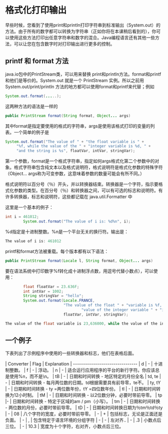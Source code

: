 # 格式化打印输出

早些时候，您看到了使用print和println打印字符串到标准输出（System.out）的方法。由于所有的数字都可以转换为字符串（正如你将在本课稍后看到的），你可以使用这些方法打印出任意字符串和数字的混合。Java编程语言还有其他一些方法，可以让您在包含数字时对打印输出进行更多的控制。

##  printf 和 format 方法

java.io包中的PrintStream类，可以用来替换 print和println方法。format和printf和他们是等价的。System.out 就是一个 PrintStream 实例。所以之前用System.out/print/println 方法的地方都可以使用format和printf来代替；例如

```java
System.out.format(.....);
```
这两种方法的语法是一样的

```java
public PrintStream format(String format, Object... args)
```

其中format是指定要使用的格式的字符串，args是使用该格式打印的变量的列表。一个简单的例子是

```java
System.out.format("The value of " + "the float variable is " +
     "%f, while the value of the " + "integer variable is %d, " +
     "and the string is %s", floatVar, intVar, stringVar); 
```

第一个参数，format是一个格式字符串，指定如何args格式化第二个参数中的对象。格式字符串包含纯文本以及格式说明符，格式说明符是格式化参数的特殊字符（Object... args称为可变参数，这意味着参数的数量可能会有所不同。）

格式说明符以百分号（％）开头，并以转换器结束。转换器是一个字符，指示要格式化参数的类型。在百分号（％）和转换器之间，可以有可选的标志和说明符。有许多转换器，标志和说明符，这些都记载在 java.util.Formatter 中


这里是一个基本的例子：

```java
int i = 461012;
        System.out.format("The value of i is: %d%n", i);
```
%d指定是十进制整数。%n是一个平台无关的换行符。输出是：

```java
The value of i is: 461012
```

printf和format方法被重载。每个版本都有以下语法：

```java
public PrintStream format(Locale l, String format, Object... args)
```

要在语法系统中打印数字%f转化成十进制浮点数，用逗号代替小数点），可以使用：

```java
        float floatVar = 23.636F;
        int intVar = 1002;
        String stringVar = "hello";
        System.out.format(Locale.FRANCE,
                          "The value of the float " + "variable is %f, while the " +
                                  "value of the integer variable " + "is %d, and the string is %s%n",
                          floatVar, intVar, stringVar);
```

```java
The value of the float variable is 23,636000, while the value of the integer variable is 1002, and the string is hello
```

## 一个例子
下表列出了示例程序中使用的一些转换器和标志，他们在表格后面。

| Converter	| Flag	| Explanation
| --------------------------------
| d     | -	| 	十进制整数。
| f	|  -	| 浮动。
| n	|  -	| 适合运行应用程序的平台的新行字符。你应该总是使用%n，而不是\n。
| tB | 	 -	| 日期和时间转换 - 地区特定的月份全名
| td, te | -	 | 日期和时间转换 - 每月两位数的日期。td根据需要具有前导零，te不。
| ty, tY | -	 | 日期和时间转换 - ty =两位数年份，tY =四位数年份。
| tl	|  -	| 日期和时间转换为12小时制。
| tM	|  -	| 日期和时间转换 - 以2位数分钟，必要时带前导零。
| tp	|-  	| 日期和时间转换 - 特定于区域的am / pm（小写）。
| tm	| - 	| 日期和时间转换 - 两位数的月份，必要时带前导零。
| tD	|  -	| 日期和时间转换日期为％tm％td％ty
| - 	| 08	| 八个字符的宽度，必要时带前导零。
| - 	| +	| 包括标志，无论是正面还是负面。
| -   	| ,	| 包含特定于语言环境的分组字符
| - 	| -	| 左对齐..
| - 	| .3	| 小数点后三位。
| - 	| 10.3	| 宽度为十个字符，右对齐，小数点后三位。